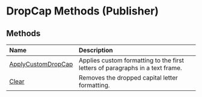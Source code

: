 
# DropCap Methods (Publisher)

## Methods



|**Name**|**Description**|
|:-----|:-----|
| [ApplyCustomDropCap](906cf476-3826-8510-315f-425f6f50a92a.md)|Applies custom formatting to the first letters of paragraphs in a text frame.|
| [Clear](7c30e774-c520-076a-41d8-7c68679f58bc.md)|Removes the dropped capital letter formatting.|
